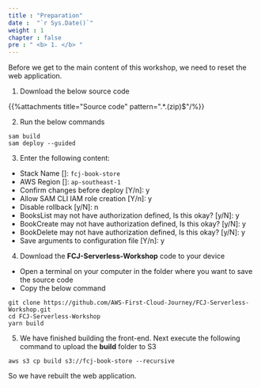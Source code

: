 ```yaml
---
title : "Preparation"
date :  "`r Sys.Date()`" 
weight : 1 
chapter : false
pre : " <b> 1. </b> "
---
```

Before we get to the main content of this workshop, we need to reset the web application.
1. Download the below source code

{{%attachments title="Source code" pattern=".*\.(zip)$"/%}}

2. Run the below commands
```
sam build
sam deploy --guided
```

3. Enter the following content:

- Stack Name []: `fcj-book-store`
- AWS Region []: `ap-southeast-1`
- Confirm changes before deploy [Y/n]: y
- Allow SAM CLI IAM role creation [Y/n]: y
- Disable rollback [y/N]: n
- BooksList may not have authorization defined, Is this okay? [y/N]: y
- BookCreate may not have authorization defined, Is this okay? [y/N]: y
- BookDelete may not have authorization defined, Is this okay? [y/N]: y
- Save arguments to configuration file [Y/n]: y

4. Download the **FCJ-Serverless-Workshop** code to your device
- Open a terminal on your computer in the folder where you want to save the source code
- Copy the below command
```
git clone https://github.com/AWS-First-Cloud-Journey/FCJ-Serverless-Workshop.git
cd FCJ-Serverless-Workshop
yarn build
```
5. We have finished building the front-end. Next execute the following command to upload the **build** folder to S3
```
aws s3 cp build s3://fcj-book-store --recursive
```

So we have rebuilt the web application.
